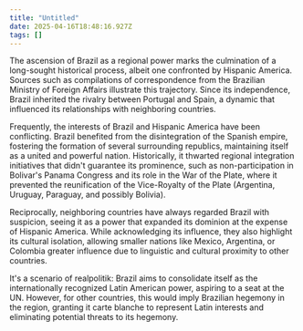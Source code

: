```yaml
---
title: "Untitled"
date: 2025-04-16T18:48:16.927Z
tags: []
---
```


The ascension of Brazil as a regional power marks the culmination of a long-sought historical process, albeit one confronted by Hispanic America. Sources such as compilations of correspondence from the Brazilian Ministry of Foreign Affairs illustrate this trajectory. Since its independence, Brazil inherited the rivalry between Portugal and Spain, a dynamic that influenced its relationships with neighboring countries.

Frequently, the interests of Brazil and Hispanic America have been conflicting. Brazil benefited from the disintegration of the Spanish empire, fostering the formation of several surrounding republics, maintaining itself as a united and powerful nation. Historically, it thwarted regional integration initiatives that didn't guarantee its prominence, such as non-participation in Bolivar's Panama Congress and its role in the War of the Plate, where it prevented the reunification of the Vice-Royalty of the Plate (Argentina, Uruguay, Paraguay, and possibly Bolivia).

Reciprocally, neighboring countries have always regarded Brazil with suspicion, seeing it as a power that expanded its dominion at the expense of Hispanic America. While acknowledging its influence, they also highlight its cultural isolation, allowing smaller nations like Mexico, Argentina, or Colombia greater influence due to linguistic and cultural proximity to other countries.

It's a scenario of realpolitik: Brazil aims to consolidate itself as the internationally recognized Latin American power, aspiring to a seat at the UN. However, for other countries, this would imply Brazilian hegemony in the region, granting it carte blanche to represent Latin interests and eliminating potential threats to its hegemony.